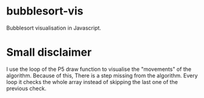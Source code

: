 # bubblesort-vis
Bubblesort visualisation in Javascript. 

# Small disclaimer
I use the loop of the P5 draw function to visualise the "movements" of the algorithm. Because of this,
There is a step missing from the algorithm. Every loop it checks the whole array instead of skipping the last one of the previous check. 
